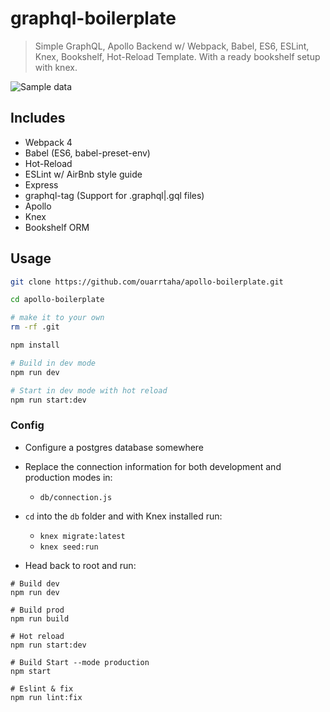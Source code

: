# graphql-boilerplate

> Simple GraphQL, Apollo Backend w/ Webpack, Babel, ES6, ESLint, Knex, Bookshelf, Hot-Reload Template.
With a ready bookshelf setup with knex. 

![Sample data](https://i.ibb.co/XCS0CF2/Screen-Shot-2019-01-03-at-00-54-15.jpg)


## Includes

- Webpack 4
- Babel (ES6, babel-preset-env)
- Hot-Reload
- ESLint w/ AirBnb style guide
- Express
- graphql-tag (Support for .graphql|.gql files)
- Apollo
- Knex
- Bookshelf ORM 

## Usage

```bash
git clone https://github.com/ouarrtaha/apollo-boilerplate.git

cd apollo-boilerplate 

# make it to your own
rm -rf .git

npm install

# Build in dev mode
npm run dev

# Start in dev mode with hot reload
npm run start:dev
```


### Config
- Configure a postgres database somewhere
- Replace the connection information for both development and production modes in:
    - `db/connection.js`
- `cd` into the `db` folder and with Knex installed run: 
    - `knex migrate:latest`
    - `knex seed:run`
    
- Head back to root and run: 
```
# Build dev
npm run dev

# Build prod
npm run build

# Hot reload
npm run start:dev

# Build Start --mode production
npm start

# Eslint & fix
npm run lint:fix
```


